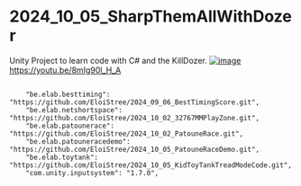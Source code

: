 # 2024_10_05_SharpThemAllWithDozer
Unity Project to learn code with C# and the KillDozer.
[![image](https://github.com/user-attachments/assets/1c31c84b-bfd3-49d0-937a-83295b54f164)](https://youtu.be/8mIg90l_H_A)  
https://youtu.be/8mIg90l_H_A  

```

    "be.elab.besttiming": "https://github.com/EloiStree/2024_09_06_BestTimingScore.git",
    "be.elab.netshortspace": "https://github.com/EloiStree/2024_10_02_32767MMPlayZone.git",
    "be.elab.patounerace": "https://github.com/EloiStree/2024_10_02_PatouneRace.git",
    "be.elab.patouneracedemo": "https://github.com/EloiStree/2024_10_05_PatouneRaceDemo.git",
    "be.elab.toytank": "https://github.com/EloiStree/2024_10_05_KidToyTankTreadModeCode.git",
    "com.unity.inputsystem": "1.7.0",
```
